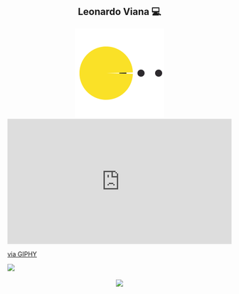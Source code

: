 <h2 align="center"> Leonardo Viana 💻 </h2>

<div align="center">
<img src="https://raw.githubusercontent.com/Aniket965/Aniket965/master/pacman.svg?sanitize=true" width="200" height="200">
</div>
<div style="width:100%;height:0;padding-bottom:56%;position:relative;"><iframe src="https://giphy.com/embed/vbyUXNC2mBFmg" width="100%" height="100%" style="position:absolute" frameBorder="0" class="giphy-embed" allowFullScreen></iframe></div><p><a href="https://giphy.com/gifs/one-piece-animes-zoro-vbyUXNC2mBFmg">via GIPHY</a></p>

![](https://giphy.com/gifs/one-piece-animes-zoro-vbyUXNC2mBFmg)

<p align="center">
<img align="center" src="https://github-readme-stats.vercel.app/api?username=leoviana00&&show_icons=true&title_color=fff&icon_color=79ff97&text_color=9f9f9f&bg_color=151515">
</p>  






